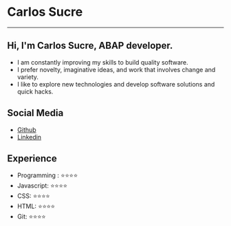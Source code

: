 # Carlos Sucre

----------------------------------------
Hi, I'm Carlos Sucre, ABAP developer.
----------------------------------------

-   I am constantly improving my skills to build quality software.
-   I prefer novelty, imaginative ideas, and work that involves change and variety.
-   I like to explore new technologies and develop software solutions and quick hacks.


## Social Media

- [Github](https://github.com/csucre25)
- [Linkedin](https://www.linkedin.com/in/carlos-andres-sucre-gamboa-5a3706149)

## Experience

- Programming : ⭐️⭐️⭐️⭐️
- Javascript: ⭐️⭐️⭐️⭐️
- CSS: ⭐️⭐️⭐️⭐️
- HTML: ⭐️⭐️⭐️⭐️
- Git: ⭐️⭐️⭐️⭐️
